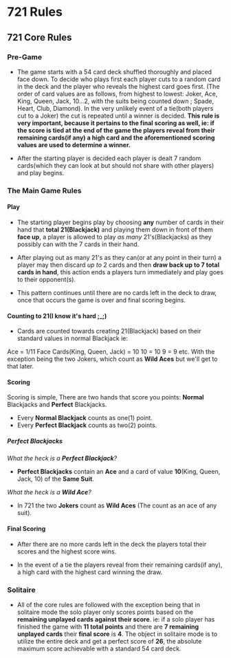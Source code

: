 # 721 Rules

## 721 Core Rules

### Pre-Game

* The game starts with a 54 card deck shuffled thoroughly and placed face down. To decide who plays first each player cuts to a random card in the deck and the player who reveals the highest card goes first. (The order of card values are as follows, from highest to lowest: Joker, Ace, King, Queen, Jack, 10...2, with the suits being counted down ; Spade, Heart, Club, Diamond). In the very unlikely event of a tie(both players cut to a Joker) the cut is repeated until a winner is decided. **This rule is very important, because it pertains to the final scoring as well, ie: if the score is tied at the end of the game the players reveal from their remaining cards(if any) a high card and the aforementioned scoring values are used to determine a winner.**

* After the starting player is decided each player is dealt 7 random cards(which they can look at but should not share with other players) and play begins.

### The Main Game Rules

#### Play

* The starting player begins play by choosing **any** number of cards in their hand that **total 21(Blackjack)** and playing them down in front of them **face up**, a player is allowed to play *as many* 21's(Blackjacks) as they possibly can with the 7 cards in their hand.

* After playing out as many 21's as they can(or at any point in their turn) a player may then discard *up to* 2 cards and then **draw back up to 7 total cards in hand**, this action ends a players turn immediately and play goes to their opponent(s).

* This pattern continues until there are no cards left in the deck to draw, once that occurs the game is over and final scoring begins.

#### Counting to 21(I know it's hard ;_;)

* Cards are counted towards creating 21(Blackjack) based on their standard values in normal Blackjack ie:

Ace = 1/11
Face Cards(King, Queen, Jack) = 10
10 = 10
9 = 9
etc. 
With the exception being the two Jokers, which count as **Wild Aces** but we'll get to that later.

#### Scoring

Scoring is simple, There are two hands that score you points: **Normal** Blackjacks and **Perfect** Blackjacks.

* Every **Normal Blackjack** counts as one(1) point.
* Every **Perfect Blackjack** counts as two(2) points.

##### Perfect Blackjacks

*What the heck is a **Perfect Blackjack**?*

* **Perfect Blackjacks** contain an **Ace** and a card of value **10**(King, Queen, Jack, 10) of the **Same Suit**.

*What the heck is a **Wild Ace**?*

* In 721 the two **Jokers** count as **Wild Aces** (The count as an ace of any suit).

#### Final Scoring

* After there are no more cards left in the deck the players total their scores and the highest score wins. 

* In the event of a tie the players reveal from their remaining cards(if any), a high card with the highest card winning the draw.

### Solitaire

* All of the core rules are followed with the exception being that in solitaire mode the solo player only scores points based on the **remaining unplayed cards against their score**. ie: if a solo player has finished the game with **11 total points** and there are **7 remaining unplayed cards** their **final score** is **4**. The object in solitaire mode is to utilize the entire deck and get a perfect score of **26**, the absolute maximum score achievable with a standard 54 card deck.